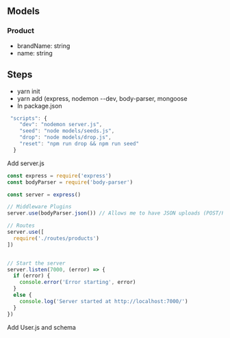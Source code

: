 ## Models

### Product
- brandName: string
- name: string

## Steps
- yarn init
- yarn add (express, nodemon --dev, body-parser, mongoose
- In package.json

```javascript
 "scripts": {
    "dev": "nodemon server.js",
    "seed": "node models/seeds.js",
    "drop": "node models/drop.js",
    "reset": "npm run drop && npm run seed"
  }
```

Add server.js
```javascript
const express = require('express')
const bodyParser = require('body-parser')

const server = express()

// Middleware Plugins
server.use(bodyParser.json()) // Allows me to have JSON uploads (POST/PUT/PATCH)

// Routes
server.use([
  require('./routes/products')
])


// Start the server
server.listen(7000, (error) => {
  if (error) {
    console.error('Error starting', error)
  }
  else {
    console.log('Server started at http://localhost:7000/')
  }
})

```

Add User.js and schema
```javascript
```